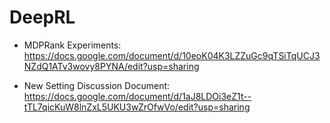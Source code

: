 # DeepRL

* MDPRank Experiments:
https://docs.google.com/document/d/10eoK04K3LZZuGc9qTSiTqUCJ3NZdQ1ATv3wovy8PYNA/edit?usp=sharing


* New Setting Discussion Document:
https://docs.google.com/document/d/1aJ8LDOi3eZ1t--tTL7qicKuW8lnZxL5UKU3wZrOfwVo/edit?usp=sharing
